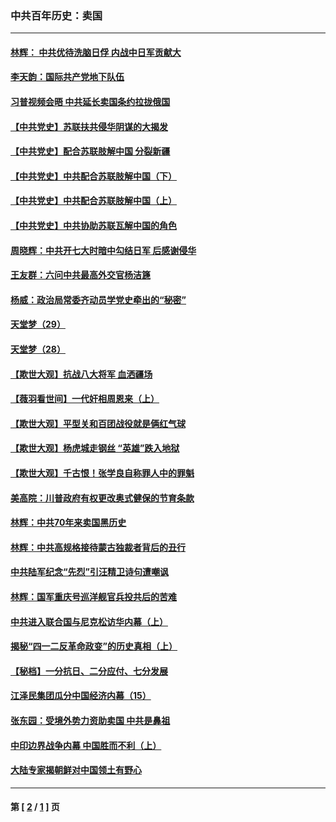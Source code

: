 ### 中共百年历史：卖国
---
#### [林辉： 中共优待洗脑日俘 内战中日军贡献大](../../pages/nf1176117/n13624644.md?03040430) 
#### [李天韵：国际共产党地下队伍](../../pages/nf1176117/n13611808.md?03040430) 
#### [习普视频会晤 中共延长卖国条约拉拢俄国](../../pages/nf1176117/n13060971.md?03040430) 
#### [【中共党史】苏联扶共侵华阴谋的大揭发](../../pages/nf1176117/n13056050.md?03040430) 
#### [【中共党史】配合苏联肢解中国 分裂新疆](../../pages/nf1176117/n13040700.md?03040430) 
#### [【中共党史】中共配合苏联肢解中国（下）](../../pages/nf1176117/n13035660.md?03040430) 
#### [【中共党史】中共配合苏联肢解中国（上）](../../pages/nf1176117/n13030262.md?03040430) 
#### [【中共党史】中共协助苏联瓦解中国的角色](../../pages/nf1176117/n13018109.md?03040430) 
#### [周晓辉：中共开七大时暗中勾结日军 后感谢侵华](../../pages/nf1176117/n12921960.md?03040430) 
#### [王友群：六问中共最高外交官杨洁篪](../../pages/nf1176117/n12836495.md?03040430) 
#### [杨威：政治局常委齐动员学党史牵出的“秘密”](../../pages/nf1176117/n12764642.md?03040430) 
#### [天堂梦（29）](../../pages/nf1176117/n12408465.md?03040430) 
#### [天堂梦（28）](../../pages/nf1176117/n12408309.md?03040430) 
#### [【欺世大观】抗战八大将军 血洒疆场](../../pages/nf1176117/n12357044.md?03040430) 
#### [【薇羽看世间】一代奸相周恩来（上）](../../pages/nf1176117/n12401109.md?03040430) 
#### [【欺世大观】平型关和百团战役就是俩红气球](../../pages/nf1176117/n12359157.md?03040430) 
#### [【欺世大观】杨虎城走钢丝 “英雄”跌入地狱](../../pages/nf1176117/n12358840.md?03040430) 
#### [【欺世大观】千古恨！张学良自称罪人中的罪魁](../../pages/nf1176117/n12358629.md?03040430) 
#### [美高院：川普政府有权更改奥式健保的节育条款](../../pages/nf1176117/n12242171.md?03040430) 
#### [林辉：中共70年来卖国黑历史](../../pages/nf1176117/n11552181.md?03040430) 
#### [林辉：中共高规格接待蒙古独裁者背后的丑行](../../pages/nf1176117/n11225005.md?03040430) 
#### [中共陆军纪念“先烈”引汪精卫诗句遭嘲讽](../../pages/nf1176117/n11153345.md?03040430) 
#### [林辉：国军重庆号巡洋舰官兵投共后的苦难](../../pages/nf1176117/n10997801.md?03040430) 
#### [中共进入联合国与尼克松访华内幕（上）](../../pages/nf1176117/n10138788.md?03040430) 
#### [揭秘“四一二反革命政变”的历史真相（上）](../../pages/nf1176117/n9996650.md?03040430) 
#### [【秘档】一分抗日、二分应付、七分发展](../../pages/nf1176117/n9331484.md?03040430) 
#### [江泽民集团瓜分中国经济内幕（15）](../../pages/nf1176117/n9268584.md?03040430) 
#### [张东园：受境外势力资助卖国 中共是鼻祖](../../pages/nf1176117/n9272480.md?03040430) 
#### [中印边界战争内幕 中国胜而不利（上）](../../pages/nf1176117/n9252458.md?03040430) 
#### [大陆专家揭朝鲜对中国领土有野心](../../pages/nf1176117/n9074056.md?03040430) 

---
#### 第 [ [2](./2.md?03040430) / [1](./1.md?03040430) ] 页
